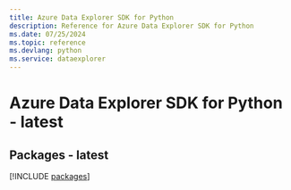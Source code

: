 ```yaml
---
title: Azure Data Explorer SDK for Python
description: Reference for Azure Data Explorer SDK for Python
ms.date: 07/25/2024
ms.topic: reference
ms.devlang: python
ms.service: dataexplorer
---
```

# Azure Data Explorer SDK for Python - latest
## Packages - latest
[!INCLUDE [packages](data-explorer-index.md)]